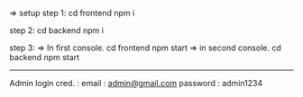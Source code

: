 => setup
step 1:
cd frontend
npm i

step 2:
cd backend
npm i

step 3:
=> In first console.
cd frontend
npm start
=> in second console.
cd backend
npm start

---

Admin login cred. :
email : admin@gmail.com
password : admin1234
